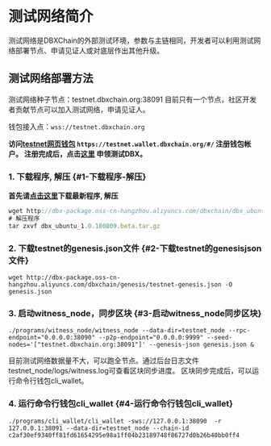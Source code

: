 # 测试网络简介

测试网络是DBXChain的外部测试环境，参数与主链相同，开发者可以利用测试网络部署节点、申请见证人或对底层作出其他升级。

## 测试网络部署方法

测试网络种子节点：testnet.dbxchain.org:38091 目前只有一个节点，社区开发者贡献节点可以加入测试网络，申请见证人。

钱包接入点：`wss://testnet.dbxchain.org`

**访问[testnet网页钱包](https://testnet.wallet.dbxchain.org/#/)  ```https://testnet.wallet.dbxchain.org/#/``` 注册钱包帐户。
注册完成后，点击[这里](http://blockcity.mikecrm.com/2SVDb67) 申领测试DBX。**

### 1. 下载程序, 解压 {#1-下载程序-解压}

**首先请**[**点击这里**](https://github.com/dbxone/dbxchain/releases/latest)**下载最新程序, 解压**

```js
wget http://dbx-package.oss-cn-hangzhou.aliyuncs.com/dbxchain/dbx_ubuntu_1.0.180809.beta.tar.gz -O dbx_ubuntu_1.0.180809.beta.tar.gz
# 解压程序
tar zxvf dbx_ubuntu_1.0.180809.beta.tar.gz
```

### 2. 下载testnet的genesis.json文件 {#2-下载testnet的genesisjson文件}

```
wget http://dbx-package.oss-cn-hangzhou.aliyuncs.com/dbxchain/genesis/testnet-genesis.json -O genesis.json
```

### 3. 启动witness\_node，同步区块 {#3-启动witness_node同步区块}

```
./programs/witness_node/witness_node --data-dir=testnet_node --rpc-endpoint="0.0.0.0:38090" --p2p-endpoint="0.0.0.0:9999" --seed-nodes='["testnet.dbxchain.org:38091"]' --genesis-json genesis.json &
```

目前测试网络数据量不大，可以跑全节点。通过后台日志文件testnet\_node/logs/witness.log可查看区块同步进度。 
区块同步完成后，可以运行命令行钱包cli\_wallet。

### 4. 运行命令行钱包cli\_wallet {#4-运行命令行钱包cli_wallet}

```
./programs/cli_wallet/cli_wallet -sws://127.0.0.1:38090  -r 127.0.0.1:38091 --data-dir=testnet_node --chain-id c2af30ef9340ff81fd61654295e98a1ff04b23189748f86727d0b26b40bb0ff4
```



